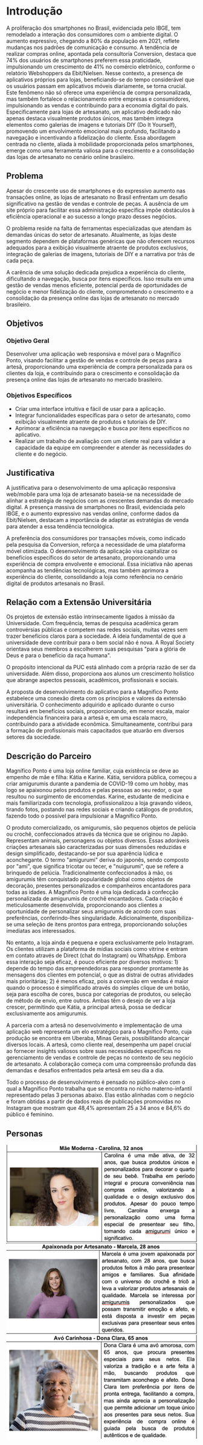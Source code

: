 # Introdução

A proliferação dos smartphones no Brasil, evidenciada pelo IBGE, tem remodelado a interação dos consumidores com o ambiente digital. O aumento expressivo, chegando a 80% da população em 2021, reflete mudanças nos padrões de comunicação e consumo. A tendência de realizar compras online, apontada pela consultoria Conversion, destaca que 74% dos usuários de smartphones preferem essa praticidade, impulsionando um crescimento de 41% no comércio eletrônico, conforme o relatório Webshoppers da Ebit/Nielsen. Nesse contexto, a presença de aplicativos próprios para lojas, beneficiando-se do tempo considerável que os usuários passam em aplicativos móveis diariamente, se torna crucial. Este fenômeno não só oferece uma experiência de compra personalizada, mas também fortalece o relacionamento entre empresas e consumidores, impulsionando as vendas e contribuindo para a economia digital do país. Especificamente para lojas de artesanato, um aplicativo dedicado não apenas destaca visualmente produtos únicos, mas também integra elementos como galerias de imagens e tutoriais DIY (Do It Yourself), promovendo um envolvimento emocional mais profundo, facilitando a navegação e incentivando a fidelização do cliente. Essa abordagem centrada no cliente, aliada à mobilidade proporcionada pelos smartphones, emerge como uma ferramenta valiosa para o crescimento e a consolidação das lojas de artesanato no cenário online brasileiro.

## Problema
Apesar do crescente uso de smartphones e do expressivo aumento nas transações online, as lojas de artesanato no Brasil enfrentam um desafio significativo na gestão de vendas e controle de peças. A ausência de um site próprio para facilitar essa administração específica impõe obstáculos à eficiência operacional e ao sucesso a longo prazo desses negócios. 

O problema reside na falta de ferramentas especializadas que atendam às demandas únicas do setor de artesanato. Atualmente, as lojas deste segmento dependem de plataformas genéricas que não oferecem recursos adequados para a exibição visualmente atraente de produtos exclusivos, integração de galerias de imagens, tutoriais de DIY e a narrativa por trás de cada peça. 

A carência de uma solução dedicada prejudica a experiência do cliente, dificultando a navegação, busca por itens específicos. Isso resulta em uma gestão de vendas menos eficiente, potencial perda de oportunidades de negócio e menor fidelização do cliente, comprometendo o crescimento e a consolidação da presença online das lojas de artesanato no mercado brasileiro. 

## Objetivos

### Objetivo Geral
Desenvolver uma aplicação web responsiva e móvel para o Magnífico Ponto, visando facilitar a gestão de vendas e controle de peças para a artesã, proporcionando uma experiência de compra personalizada para os clientes da loja, e contribuindo para o crescimento e consolidação da presença online das lojas de artesanato no mercado brasileiro.

### Objetivos Específicos
* Criar uma interface intuitiva e fácil de usar para a aplicação.
* Integrar funcionalidades específicas para o setor de artesanato, como exibição visualmente atraente de produtos e tutoriais de DIY.
* Aprimorar a eficiência na navegação e busca por itens específicos no aplicativo.
* Realizar um trabalho de avaliação com um cliente real para validar a capacidade da equipe em compreender e atender às necessidades do cliente e do negócio.

## Justificativa

A justificativa para o desenvolvimento de uma aplicação responsiva web/mobile para uma loja de artesanato baseia-se na necessidade de alinhar a estratégia de negócios com as crescentes demandas do mercado digital. A presença massiva de smartphones no Brasil, evidenciada pelo IBGE, e o aumento expressivo nas vendas online, conforme dados da Ebit/Nielsen, destacam a importância de adaptar as estratégias de venda para atender a essa tendência tecnológica. 

A preferência dos consumidores por transações móveis, como indicado pela pesquisa da Conversion, reforça a necessidade de uma plataforma móvel otimizada. O desenvolvimento da aplicação visa capitalizar os benefícios específicos do setor de artesanato, proporcionando uma experiência de compra envolvente e emocional. Essa iniciativa não apenas acompanha as tendências tecnológicas, mas também aprimora a experiência do cliente, consolidando a loja como referência no cenário digital de produtos artesanais no Brasil. 

## Relação com a Extensão Universitária

Os projetos de extensão estão intrinsecamente ligados à missão da Universidade. Com frequência, temas de pesquisa acadêmica geram controvérsias públicas e competem nas redes sociais, muitas vezes sem trazer benefícios claros para a sociedade. A ideia fundamental de que a universidade deve contribuir para o bem social não é nova. A Royal Society orientava seus membros a escolherem suas pesquisas "para a glória de Deus e para o benefício da raça humana".   

O propósito intencional da PUC está alinhado com a própria razão de ser da universidade. Além disso, proporciona aos alunos um crescimento holístico que abrange aspectos pessoais, acadêmicos, profissionais e sociais.  

A proposta de desenvolvimento do aplicativo para a Magnifico Ponto estabelece uma conexão direta com os princípios e valores da extensão universitária. O conhecimento adquirido e aplicado durante o curso resultará em benefícios sociais, proporcionando, em menor escala, maior independência financeira para a artesã e, em uma escala macro, contribuindo para a atividade econômica. Simultaneamente, contribui para a formação de profissionais mais capacitados que atuarão em diversos setores da sociedade. 

## Descrição do Parceiro

Magnífico Ponto é uma loja online familiar, cuja existência se deve ao empenho de mãe e filha: Kátia e Karine. Kátia, servidora pública, começou a criar amigurumis durante a pandemia de COVID-19 como um hobby, mas logo se apaixonou pelos produtos e pelas pessoas ao seu redor, o que resultou no surgimento de encomendas. Karine, estudante de medicina e mais familiarizada com tecnologia, profissionalizou a loja gravando vídeos, tirando fotos, postando nas redes sociais e criando catálogos de produtos, fazendo todo o possível para impulsionar a Magnífico Ponto. 

O produto comercializado, os amigurumis, são pequenos objetos de pelúcia ou crochê, confeccionados através da técnica que se originou no Japão. Representam animais, personagens ou objetos diversos. Essas adoráveis criações artesanais são caracterizadas por suas dimensões reduzidas e design simplificado, destacando-se por sua aparência lúdica e aconchegante. O termo "amigurumi" deriva do japonês, sendo composto por "ami", que significa tricotar ou tecer, e "nuigurumi", que se refere a brinquedo de pelúcia. Tradicionalmente confeccionados à mão, os amigurumis têm conquistado popularidade global como objetos de decoração, presentes personalizados e companheiros encantadores para todas as idades. A Magnífico Ponto é uma loja dedicada à confecção personalizada de amigurumis de crochê encantadores. Cada criação é meticulosamente desenvolvida, proporcionando aos clientes a oportunidade de personalizar seus amigurumis de acordo com suas preferências, conferindo-lhes singularidade. Adicionalmente, disponibiliza-se uma seleção de itens prontos para entrega, proporcionando soluções imediatas aos interessados. 

No entanto, a loja ainda é pequena e opera exclusivamente pelo Instagram. Os clientes utilizam a plataforma de mídias sociais como vitrine e entram em contato através de Direct (chat do Instagram) ou WhatsApp. Embora essa interação seja eficaz, é pouco eficiente por diversos motivos: 1) depende do tempo das empreendedoras para responder prontamente às mensagens dos clientes em potencial, o que as distrai de outras atividades mais prioritárias; 2) é menos eficaz, pois a conversão em vendas é maior quando o processo é simplificado através do simples clique de um botão, seja para escolha de cores, busca por categorias de produtos, ou seleção de método de envio, entre outros. Ambas têm o desejo de ver a loja crescer, permitindo que Kátia, a principal artesã, possa se dedicar exclusivamente aos amigurumis. 

A parceria com a artesã no desenvolvimento e implementação de uma aplicação web representa um elo estratégico para o Magnífico Ponto, cuja produção se encontra em Uberaba, Minas Gerais, possibilitando alcançar diversos locais. A artesã, como cliente real, desempenha um papel crucial ao fornecer insights valiosos sobre suas necessidades específicas no gerenciamento de vendas e controle de peças no contexto de seu negócio de artesanato. A colaboração começa com uma compreensão profunda das demandas e desafios enfrentados pela artesã em seu dia a dia. 

Todo o processo de desenvolvimento é pensado no público-alvo com o qual a Magnífico Ponto trabalha que se encontra no nicho materno-infantil representado pelas 3 personas abaixo. Elas estão alinhadas com o negócio e foram obtidas a partir de dados reais de publicações promovidas no Instagram que mostram que 48,4% apresentam 25 a 34 anos e 84,6% do público é feminino. 

## Personas

![Persona 01](https://github.com/ICEI-PUC-Minas-PMV-ADS/pmv-ads-2024-1-e5-proj-empext-t2-magnifico-ponto/blob/4be0c842df3959dd8539cff43ac982ae8cea8796/documentos/img/persona_01.png)
![Persona 02](https://github.com/ICEI-PUC-Minas-PMV-ADS/pmv-ads-2024-1-e5-proj-empext-t2-magnifico-ponto/blob/4be0c842df3959dd8539cff43ac982ae8cea8796/documentos/img/persona_02.png)
![Persona 03](https://github.com/ICEI-PUC-Minas-PMV-ADS/pmv-ads-2024-1-e5-proj-empext-t2-magnifico-ponto/blob/4be0c842df3959dd8539cff43ac982ae8cea8796/documentos/img/persona_03.png)



